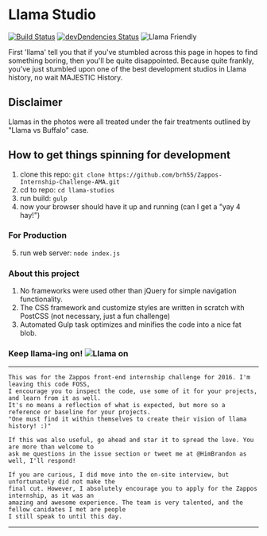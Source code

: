 # Llama Studio
[![Build Status](https://travis-ci.org/brh55/Zappos-Internship-Challenge-AMA.svg)](https://travis-ci.org/brh55/Llama-Studios)
[![devDendencies Status](https://david-dm.org/brh55/Zappos-Internship-Challenge-AMA/dev-status.svg)](https://david-dm.org/brh55/Llama-Studios#info=devDependencies)
![Llama Friendly](https://img.shields.io/badge/llama-friendly-33d6ff.svg)

First 'llama' tell you that if you've stumbled across this page in hopes to find something boring, then you'll be quite disappointed. Because quite frankly, you've just stumbled upon one of the best development studios in Llama history, no wait MAJESTIC History.

## Disclaimer
Llamas in the photos were all treated under the fair treatments outlined by "Llama vs Buffalo" case.

## How to get things spinning for development
1. clone this repo: `git clone https://github.com/brh55/Zappos-Internship-Challenge-AMA.git`
2. cd to repo: `cd llama-studios`
3. run build: `gulp`
4. now your browser should have it up and running (can I get a "yay 4 hay!")

### For Production
5. run web server: `node index.js`

### About this project
1. No frameworks were used other than jQuery for simple navigation functionality.
2. The CSS framework and customize styles are written in scratch with PostCSS (not necessary, just a fun challenge)
3. Automated Gulp task optimizes and minifies the code into a nice fat blob.

### Keep llama-ing on! ![Llama on](http://orig05.deviantart.net/fee3/f/2010/094/f/d/llama_walk_by_taquito143.gif)

---
    This was for the Zappos front-end internship challenge for 2016. I'm leaving this code FOSS,
    I encourage you to inspect the code, use some of it for your projects, and learn from it as well.
    It's no means a reflection of what is expected, but more so a reference or baseline for your projects.
    "One must find it within themselves to create their vision of llama history! :)"
    
    If this was also useful, go ahead and star it to spread the love. You are more than welcome to 
    ask me questions in the issue section or tweet me at @HimBrandon as well, I'll respond!
    
    If you are curious, I did move into the on-site interview, but unfortunately did not make the 
    final cut. However, I absolutely encourage you to apply for the Zappos internship, as it was an
    amazing and awesome experience. The team is very talented, and the fellow canidates I met are people
    I still speak to until this day.
---
